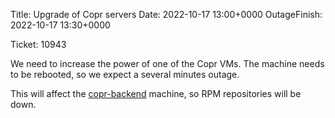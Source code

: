 Title: Upgrade of Copr servers
Date: 2022-10-17 13:00+0000
OutageFinish: 2022-10-17 13:30+0000

Ticket: 10943

We need to increase the power of one of the Copr VMs.  The machine needs to be
rebooted, so we expect a several minutes outage.

This will affect the [copr-backend](https://copr-be.cloud.fedoraproject.org/)
machine, so RPM repositories will be down.
